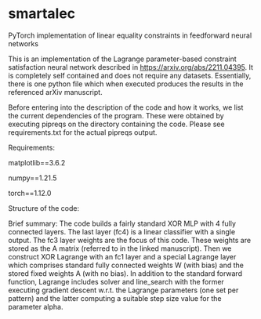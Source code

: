 # smartalec
PyTorch implementation of linear equality constraints in feedforward neural networks

This is an implementation of the Lagrange parameter-based constraint satisfaction neural network described in https://arxiv.org/abs/2211.04395. It is completely self contained and does not require any datasets. Essentially, there is one python file which when executed produces the results in the referenced arXiv manuscript.

Before entering into the description of the code and how it works, we list the current dependencies of the program. These were obtained by executing pipreqs on the directory containing the code. Please see requirements.txt for the actual pipreqs output.

Requirements:

matplotlib==3.6.2

numpy==1.21.5

torch==1.12.0

Structure of the code:

Brief summary: The code builds a fairly standard XOR MLP with 4 fully connected layers. The last layer (fc4) is a linear classifier with a single output. The fc3 layer weights are the focus of this code. These weights are stored as the A matrix (referred to in the linked manuscript). Then we construct XOR Lagrange with an fc1 layer and a special Lagrange layer which comprises standard fully connected weights W (with bias) and the stored fixed weights A (with no bias). In addition to the standard forward function, Lagrange includes solver and line_search with the former executing gradient descent w.r.t. the Lagrange parameters (one set per pattern) and the latter computing a suitable step size value for the parameter alpha. 
